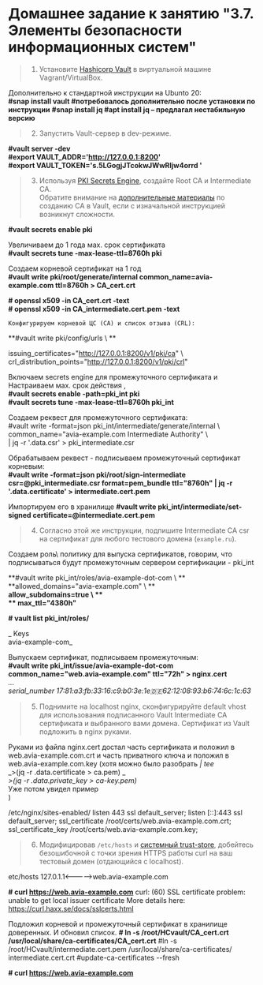 # Домашнее задание к занятию "3.7. Элементы безопасности информационных систем"


>1. Установите [Hashicorp Vault](https://learn.hashicorp.com/vault) в виртуальной машине Vagrant/VirtualBox.  

Дополнительно к стандартной инструкции на Ubunto 20:  
**#snap install vault  #потребовалось дополнительно после установки по инструкции** 
**#snap install jq  #apt install jq – предлагал нестабильную версию**  


>2. Запустить Vault-сервер в dev-режиме.  

**#vault server -dev**   
**#export VAULT_ADDR='http://127.0.0.1:8200'**  
**#export VAULT_TOKEN='s.5LGogjJTcokwJWwRIjw4orrd '**  


>3. Используя [PKI Secrets Engine](https://www.vaultproject.io/docs/secrets/pki), создайте Root CA и Intermediate CA.  
Обратите внимание на [дополнительные материалы](https://learn.hashicorp.com/vault/secrets-management/sm-pki-engine) по созданию CA в Vault, если с изначальной инструкцией возникнут сложности.


**#vault secrets enable pki**  

 Увеличиваем до 1 года мах. срок сертификата  
**#vault secrets tune -max-lease-ttl=8760h pki**   

Создаем корневой сертификат на 1 год  
**#vault write pki/root/generate/internal common_name=avia-example.com ttl=8760h > CA_cert.crt**  

**# openssl x509 -in CA_cert.crt -text**  
**# openssl x509 -in CA_intermediate.cert.pem -text**   

	
	Конфигурируем корневой ЦС (CA) и список отзыва (CRL):  
	
**#vault write pki/config/urls \ **  

issuing_certificates="http://127.0.0.1:8200/v1/pki/ca" \   
crl_distribution_points="http://127.0.0.1:8200/v1/pki/crl"  

Включаем secrets engine для промежуточного сертификата и   
Настраиваем мах. срок действия ,   
**#vault secrets enable -path=pki_int pki**  
**#vault secrets tune -max-lease-ttl=8760h pki_int**  

Создаем реквест для промежуточного сертификата:   
	#vault write -format=json pki_int/intermediate/generate/internal \  
common_name="avia-example.com Intermediate Authority" \  
| jq -r '.data.csr' > pki_intermediate.csr  

Обрабатываем реквест - подписываем промежуточный сертификат корневым:	
**#vault write -format=json pki/root/sign-intermediate csr=@pki_intermediate.csr format=pem_bundle ttl="8760h" |   jq -r '.data.certificate' > intermediate.cert.pem**

Импортируем его в хранилище
**#vault write pki_int/intermediate/set-signed certificate=@intermediate.cert.pem**

>4. Согласно этой же инструкции, подпишите Intermediate CA csr на сертификат для любого тестового домена (`example.ru`).  


Создаем роль\ политику для выпуска сертификатов, говорим, что подписываться будут промежуточным сервером сертификации - pki_int     

 **#vault write pki_int/roles/avia-example-dot-com \ **         
        **allowed_domains="avia-example.com" \ **    
        **allow_subdomains=true \  **   
       ** max_ttl="4380h"**     

**# vault list pki_int/roles/**  

_ Keys   
avia-example-com_  

Выпускаем сертификат, подписываем промежуточным:   
**#vault write pki_int/issue/avia-example-dot-com common_name="web.avia-example.com" ttl="72h" > nginx.cert**   
	_…  
	serial_number       17:81:a3:fb:33:16:c9:b0:3e:1e:de:62:12:08:93:b6:74:6c:1c:63_  


>5. Поднимите на localhost nginx, сконфигурируйте default vhost для использования подписанного Vault Intermediate CA сертификата и выбранного вами домена. Сертификат из Vault подложить в nginx руками.


Руками из файла nginx.cert достал часть сертификата  и положил в web.avia-example.com.crt и часть приватного ключа и положил в web.avia-example.com.key
(хотя можно было разобрать _| tee_   
 _>(jq -r .data.certificate > ca.pem) \_  
 _>(jq -r .data.private_key > ca-key.pem)_  
 Уже потом увидел пример  
)

/etc/nginx/sites-enabled/
         listen 443 ssl default_server;
                listen [::]:443 ssl default_server;
         ssl_certificate /root/certs/web.avia-example.com.crt;
         ssl_certificate_key /root/certs/web.avia-example.com.key;

>6. Модифицировав `/etc/hosts` и [системный trust-store](http://manpages.ubuntu.com/manpages/focal/en/man8/update-ca-certificates.8.html), добейтесь безошибочной с точки зрения HTTPS работы curl на ваш тестовый домен (отдающийся с localhost).

etc/hosts
127.0.1.1<----->web.avia-example.com

**# curl https://web.avia-example.com**
curl: (60) SSL certificate problem: unable to get local issuer certificate
More details here: https://curl.haxx.se/docs/sslcerts.html




Подложил корневой  и промежуточный сертификат в хранилище доверенных. И обновил список.
**# ln -s /root/HCvault/CA_cert.crt /usr/local/share/ca-certificates/CA_cert.crt**
#ln -s /root/HCvault/intermediate.cert.pem  /usr/local/share/ca-certificates/ intermediate.cert.crt
#update-ca-certificates --fresh

**# curl https://web.avia-example.com**
<!DOCTYPE html>
<html>
<head>
<title>Welcome to nginx!</title>
<style>
    body { …


>7. [Ознакомьтесь](https://letsencrypt.org/ru/docs/client-options/) с протоколом ACME и CA Let's encrypt. Если у вас есть во владении доменное имя с платным TLS-сертификатом, который возможно заменить на LE, или же без HTTPS вообще, попробуйте воспользоваться одним из предложенных клиентов, чтобы сделать веб-сайт безопасным (или перестать платить за коммерческий сертификат).  
+

>8.**Дополнительное задание вне зачета.** Вместо ручного подкладывания сертификата в nginx, воспользуйтесь [Consul](https://medium.com/hashicorp-engineering/pki-as-a-service-with-hashicorp-vault-a8d075ece9a) для автоматического подтягивания сертификата из Vault.  

Получилось в точности по инструкции с учетом небольших корректировок по версии ОС. 

Это проигнорировал, 
_setopt – используется в  zsh,_

Также изменил:
**/etc/systemd/system/ consul-template.service**

__ [Unit]
Description=consul-template
Requires=network-online.target
After=network-online.target

[Service]
EnvironmentFile=-/etc/default/consul-template
Restart=on-failure
ExecStart=/usr/sbin/consul-template $OPTIONS -config='/etc/consul-template.d/pki-demo.hcl'
KillSignal=SIGINT

[Install]
WantedBy=multi-user.target__

Также пока не добавил корневой и промежуточный сертификат получил ошибки. 
Не успел вызвать уже истек =), несколько секунд между вызовами. 
root@ubuntu20:/etc/nginx/certs# curl https://web.avia-example.com
<!DOCTYPE html>
<html>
<head>
….
root@ubuntu20:/etc/nginx/certs# curl https://web.avia-example.com
curl: (60) SSL certificate problem: certificate has expired
More details here: https://curl.haxx.se/docs/sslcerts.html
